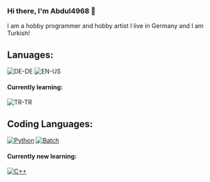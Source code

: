 ### Hi there, I'm Abdul4968 👋
I am a hobby programmer and hobby artist
I live in Germany and I am Turkish!

## Lanuages:
![DE-DE](https://upload.wikimedia.org/wikipedia/en/thumb/b/ba/Flag_of_Germany.svg/125px-Flag_of_Germany.svg.png)
![EN-US](https://upload.wikimedia.org/wikipedia/en/thumb/a/a4/Flag_of_the_United_States.svg/125px-Flag_of_the_United_States.svg.png)
#### Currently learning:
![TR-TR](https://upload.wikimedia.org/wikipedia/commons/thumb/b/b4/Flag_of_Turkey.svg/125px-Flag_of_Turkey.svg.png)

## Coding Languages:
[![Python][python-badge]][python-link] [![Batch][batch-badge]][batch-link]
#### Currently new learning:
[![C++][c++-badge]][c++-link]




<!--
[![][-badge]][-link]

[-badge]: 
[-link]: 
-->

[python-badge]: https://img.shields.io/badge/-Python-blue?style=for-the-badge&logo=python&logoColor=yellow
[python-link]: https://www.python.org/

[batch-badge]: https://img.shields.io/badge/-Batch_script-black?style=for-the-badge&logo=Windows%20Terminal
[batch-link]: https://www.tutorialspoint.com/batch_script/index.htm

[c++-badge]: https://img.shields.io/badge/-C++-lightblue?style=for-the-badge&logo=cplusplus&logoColor=00599C
[c++-link]: https://cplusplus.com/
